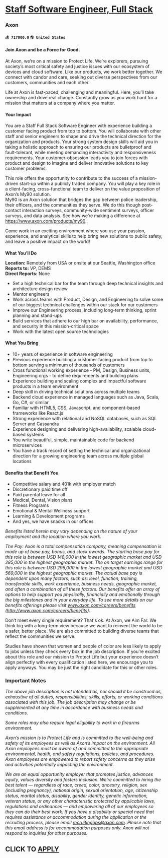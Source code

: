 # [Staff Software Engineer, Full Stack](https://www.remotewlb.com/apply/staff-software-engineer-full-stack-85739)  
### Axon  
#### `💰 717000.0` `🌎 United States`  

#### **Join Axon and be a Force for Good.**

At Axon, we’re on a mission to Protect Life. We’re explorers, pursuing society’s most critical safety and justice issues with our ecosystem of devices and cloud software. Like our products, we work better together. We connect with candor and care, seeking out diverse perspectives from our customers, communities and each other.  
  
Life at Axon is fast-paced, challenging and meaningful. Here, you’ll take ownership and drive real change. Constantly grow as you work hard for a mission that matters at a company where you matter.

####  **Your Impact**

You are a Staff Full Stack Software Engineer with experience building a customer facing product from top to bottom. You will collaborate with other staff and senior engineers to shape and drive the technical direction for the organization and products. Your strong system design skills will aid you in taking a holistic approach to ensuring our products are bulletproof and fault-tolerant, while meeting demanding interactivity and responsiveness requirements. Your customer-obsession leads you to join forces with product and design to imagine and deliver innovative solutions to key customer problems.

This role offers the opportunity to contribute to the success of a mission-driven start-up within a publicly traded company. You will play a key role in a client-facing, cross-functional team to deliver on the value proposition of Axon’s My90 solution.  
My90 is an Axon solution that bridges the gap between police leadership, their officers, and the communities they serve. We do this though post-contact interaction surveys, community-wide sentiment surveys, officer surveys, and data analysis. See how we’re making a difference at https://www.axon.com/products/my90.

Come work in an exciting environment where you use your passion, experience, and analytical skills to help bring new solutions to public safety, and leave a positive impact on the world!

####  
 **What You’ll Do**

 **Location:** Remotely from USA or onsite at our Seattle, Washington office  
**Reports to:** VP, DEMS  
 **Direct Reports:** None

  * Set a high technical bar for the team through deep technical insights and architecture design review
  * Mentor engineers
  * Work across teams with Product, Design, and Engineering to solve some of our biggest technical challenges within our stack for our customers
  * Improve our Engineering process, including long-term thinking, sprint planning and stand-ups
  * Build services that adhere to our high bar on availability, performance, and security in this mission-critical space
  * Work with the latest open source technologies

####  **What You Bring**

  * 10+ years of experience in software engineering
  * Previous experience building a customer facing product from top to bottom serving a minimum of thousands of customers
  * Cross functional working experience - PM, Design, Business units, Engineering orgs - to define requirements and building plans
  * Experience building and scaling complex and impactful software products in a team environment
  * Deep skill in driving technical solutions across multiple teams
  * Backend cloud experience in managed languages such as Java, Scala, Go, C#, or similar
  * Familiar with HTML5, CSS, Javascript, and component-based frameworks like React.js
  * Strong experience with relational and NoSQL databases, such as SQL Server and Cassandra
  * Experience designing and delivering high-availability, scalable cloud-based systems
  * You write beautiful, simple, maintainable code for backend microservices
  * You have a track record of setting the technical and organizational direction for a growing engineering team across multiple global locations

####  **Benefits that Benefit You**

  * Competitive salary and 401k with employer match
  * Discretionary paid time off
  * Paid parental leave for all
  * Medical, Dental, Vision plans
  * Fitness Programs
  * Emotional & Mental Wellness support
  * Learning & Development programs
  * And yes, we have snacks in our offices

 _Benefits listed herein may vary depending on the nature of your employment and the location where you work._

 _The Pay: Axon is a total compensation company, meaning compensation is made up of base pay, bonus, and stock awards. The starting base pay for this role is between USD 148,000 in the lowest geographic market and USD 285,000 in the highest geographic market. The on target earnings range for this role is between USD 296,000 in the lowest geographic market and USD 569,000 in the highest geographic market. The actual base pay is dependent upon many factors, such as: level, function, training, transferable skills, work experience, business needs, geographic market, and often a combination of all these factors. Our benefits offer an array of options to help support you physically, financially and emotionally through the big milestones and in your everyday life. To see more details on our benefits offerings please visit www.axon.com/careers/benefits (http://www.axon.com/careers/benefits)._

Don’t meet every single requirement? That's ok. At Axon, we Aim Far. We think big with a long-term view because we want to reinvent the world to be a safer, better place. We are also committed to building diverse teams that reflect the communities we serve.

Studies have shown that women and people of color are less likely to apply to jobs unless they check every box in the job description. If you’re excited about this role and our mission to Protect Life but your experience doesn’t align perfectly with every qualification listed here, we encourage you to apply anyways. You may be just the right candidate for this or other roles.

### Important Notes

 _The above job description is not intended as, nor should it be construed as, exhaustive of all duties, responsibilities, skills, efforts, or working conditions associated with this job. The job description may change or be supplemented at any time in accordance with business needs and conditions._

 _Some roles may also require legal eligibility to work in a firearms environment._

 _Axon’s mission is to Protect Life and is committed to the well-being and safety of its employees as well as Axon’s impact on the environment. All Axon employees must be aware of and committed to the appropriate environmental, health, and safety regulations, policies, and procedures. Axon employees are empowered to report safety concerns as they arise and activities potentially impacting the environment._

 _We are an equal opportunity employer that promotes justice, advances equity, values diversity and fosters inclusion. We’re committed to hiring the best talent — regardless of race, creed, color, ancestry, religion, sex (including pregnancy), national origin, sexual orientation, age, citizenship status, marital status, disability, gender identity, genetic information, veteran status, or any other characteristic protected by applicable laws, regulations and ordinances — and empowering all of our employees so they can do their best work. If you have a disability or special need that requires assistance or accommodation during the application or the recruiting process, please email recruitingops@axon.com. Please note that this email address is for accommodation purposes only. Axon will not respond to inquiries for other purposes._

  
## CLICK TO [APPLY](https://www.remotewlb.com/apply/staff-software-engineer-full-stack-85739)

